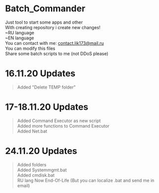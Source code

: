 # Batch_Commander
Just tool to start some apps and other  
With creating repository i create new changes!  
~RU language  
~EN language  
You can contact with me:  contact.lik173@mail.ru  
You can modify this files  
Share some batch scripts to me (not DDoS please)  
# 16.11.20 Updates
>Added "Delete TEMP folder"
>
# 17-18.11.20 Updates
> Added Command Executor as new script  
> Added more functions to Command Executor  
> Added Net.bat  
# 24.11.20 Updates  
>Added folders  
>Added Systemmgmt.bat  
>Added cmdisk.bat  
>RU lang Now End-Of-Life (But you can localize .bat and send me in email)  
